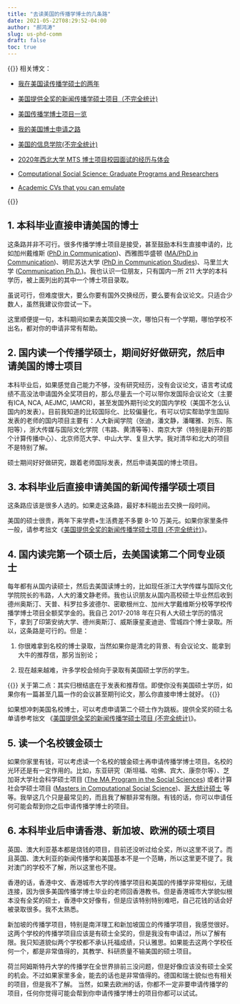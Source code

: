 ```yaml
---
title: "去读美国的传播学博士的几条路"
date: 2021-05-22T08:29:52-04:00
author: "郝鸿涛"
slug: us-phd-comm
draft: false
toc: true
---
```

{{<block class="tip">}}
相关博文：

- [我在美国读传播学硕士的两年](/cn/2021/06/15/2y/)

- [美国提供全奖的新闻传播学硕士项目（不完全统计)](/cn/2020/02/01/us-comm-ma/)

- [美国传播学博士项目一览](/cn/2021/01/10/us-comm-phd/)

- [我的美国博士申请之路](/cn/2021/05/22/my-phd-app/)

- [美国的信息学院(不完全统计)](/cn/2021/05/20/us-ischool/)

- [2020年西北大学 MTS 博士项目校园面试的经历与体会](/cn/2020/03/01/northwestern-compus-visit/)

- [Computational Social Science: Graduate Programs and Researchers](https://github.com/hongtaoh/CompSocSci)

- [Academic CVs that you can emulate](https://github.com/hongtaoh/cv_emulate)

{{<end>}}

## 1. 本科毕业直接申请美国的博士

这条路并非不可行。很多传播学博士项目是接受，甚至鼓励本科生直接申请的，比如加州戴维斯 ([PhD in Communication](https://communication.ucdavis.edu/graduate/program/doctoral-program/grad-phd-prog-intro))、西雅图华盛顿 ([MA/PhD in Communication](https://com.uw.edu/graduate/ma-phd/ma-phd-overview/))、明尼苏达大学 ([PhD in Communication Studies](https://cla.umn.edu/comm-studies/phd-communication-studies))、马里兰大学 ([Communication Ph.D.](https://communication.umd.edu/academics/graduate/PHD))。我也认识一位朋友，只有国内一所 211 大学的本科学历，被上面列出的其中一个博士项目录取。

虽说可行，但难度很大，要么你要有国外交换经历，要么要有会议论文。只适合少数人，虽然我建议你尝试一下。

这里顺便提一句，本科期间如果去美国交换一次，哪怕只有一个学期，哪怕学校不出名，都对你的申请非常有帮助。

## 2. 国内读一个传播学硕士，期间好好做研究，然后申请美国的博士项目

本科毕业后，如果感觉自己能力不够，没有研究经历，没有会议论文，语言考试成绩不高没法申请国外全奖项目的，那么尽量去一个可以带你发国际会议论文（主要有ICA, NCA, AEJMC, IAMCR)，甚至发国外期刊论文的国内学校（美国不怎么认国内的发表）。目前我知道的比较国际化、比较偏量化，有可以切实帮助学生国际发表的老师的国内项目主要有：人大新闻学院（张迪，潘文静，潘曙雅、刘东、陈阳等），浙大传媒与国际文化学院（韦路、黄清等等）、南京大学（特别是新开的那个计算传播中心）、北京师范大学、中山大学、复旦大学。我对清华和北大的项目不是特别了解。

硕士期间好好做研究，跟着老师国际发表，然后申请美国的博士项目。

## 3. 本科毕业后直接申请美国的新闻传播学硕士项目

这条路应该是很多人选的。如果走这条路，最好本科能出去交换一段时间。

美国的硕士很贵，两年下来学费+生活费差不多要 8-10 万美元。如果你家里条件一般，请参考拙文《[美国提供全奖的新闻传播学硕士项目 (不完全统计)]((https://hongtaoh.com/cn/2020/02/01/us-comm-ma/))》。

## 4. 国内读完第一个硕士后，去美国读第二个同专业硕士

每年都有从国内读硕士，然后去美国读博士的，比如现任浙江大学传媒与国际文化学院院长的韦路，人大的潘文静老师。我也认识朋友从国内高校硕士毕业然后收到德州奥斯汀、天普、科罗拉多波德尔、密歇根州立、加州大学戴维斯分校等学校传播学博士项目全额奖学金的。我自己 2017-2018 年在只有人大硕士学历的情况下，拿到了印第安纳大学、德州奥斯汀、威斯康星麦迪逊、雪城四个博士录取。所以，这条路是可行的。但是：

  1. 你很难拿到名校的博士录取，当然如果你是清北的背景、有会议论文、能拿到大牛的推荐信，那另当别论；

  2. 现在越来越难，许多学校会倾向于录取有美国硕士学历的学生。

{{<block class="warning">}}
关于第二点：其实归根结底在于发表和推荐信。即使你没有美国硕士学历，如果你有一篇甚至几篇一作的会议甚至期刊论文，那么你直接申博士就好。
{{<end>}}

如果想冲刺美国名校博士，可以考虑申请第二个硕士作为跳板。提供全奖的硕士名单请参考拙文 《[美国提供全奖的新闻传播学硕士项目 (不完全统计)](/cn/2020/02/01/us-comm-ma/)》。

## 5. 读一个名校镀金硕士

如果你家里有钱，可以考虑读一个名校的镀金硕士再申请传播学博士项目。名校的光环还是有一定作用的。比如，东亚研究（斯坦福、哈佛、宾大、康奈尔等）、芝加哥大学社会科学硕士项目 ([The MA Program in the Social Sciences](https://mapss.uchicago.edu/)) 或者计算社会学硕士项目 ([Masters in Computational Social Science](https://macss.uchicago.edu/))、[哥大统计硕士](https://stat.columbia.edu/ma-programs/) 等等。我举这几个只是最常见的，而且我了解额非常有限。有钱的话，你可以申请任何可能会帮到你之后申请传播学博士的项目。

## 6. 本科毕业后申请香港、新加坡、欧洲的硕士项目

英国、澳大利亚基本都是烧钱的项目，目前还没听过给全奖，所以这里不说了。而且英国、澳大利亚的新闻传播学和美国基本不是一个范畴，所以这里更不提了。我对澳门的学校不了解，所以这里也不提。

香港的话，香港中文、香港城市大学的传播学项目和美国的传播学非常相似，无缝连接，因为很多美国传播学博士毕业的老师回香港教书。但是香港城市大学貌似根本没有全奖的硕士，香港中文好像有，但是应该特别特别难吧，自己花钱的话会好被录取很多。我不太熟悉。

新加坡的传播学项目，特别是南洋理工和新加坡国立的传播学项目，我感觉很好。这两个学校的传播学项目应该是有硕士全奖的，但是我没有申请过，所以了解有限。我只知道貌似两个学校都不承认托福成绩，只认雅思。如果能去这两个学校任何一个，都是非常值得的，其教学、科研质量不输美国的硕士项目。

荷兰阿姆斯特丹大学的传播学在全世界排前三没问题，但是好像应该没有硕士全奖的机会。不过如果家里多金，能去的话也是非常值得的。德国和瑞士貌似也有相关的项目，但是我不了解。 当然，如果去欧洲的话，你都不一定非要申请传播学的项目，任何你觉得可能会帮到你申请传播学博士的项目你都可以试试。